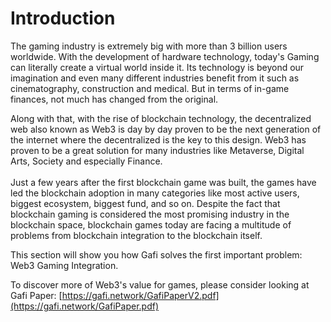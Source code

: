 # Introduction

The gaming industry is extremely big with more than 3 billion users worldwide. With the development of hardware technology, today's Gaming can literally create a virtual world inside it. Its technology is beyond our imagination and even many different industries benefit from it such as cinematography, construction and medical. But in terms of in-game finances, not much has changed from the original.

Along with that, with the rise of blockchain technology, the decentralized web also known as Web3 is day by day proven to be the next generation of the internet where the decentralized is the key to this design. Web3 has proven to be a great solution for many industries like Metaverse, Digital Arts, Society and especially Finance.\
\
Just a few years after the first blockchain game was built, the games have led the blockchain adoption in many categories like most active users, biggest ecosystem, biggest fund, and so on. Despite the fact that blockchain gaming is considered the most promising industry in the blockchain space, blockchain games today are facing a multitude of problems from blockchain integration to the blockchain itself.

This section will show you how Gafi solves the first important problem: Web3 Gaming Integration.

To discover more of Web3's value for games, please consider looking at Gafi Paper: [https://gafi.network/GafiPaperV2.pdf](https://gafi.network/GafiPaper.pdf)

